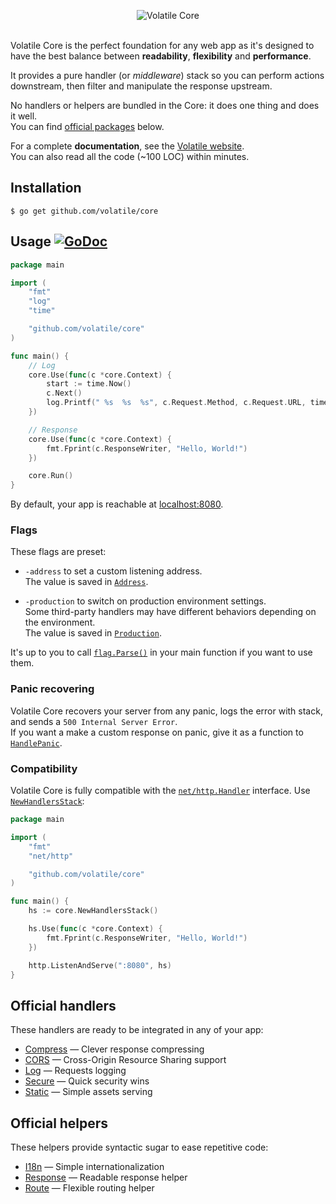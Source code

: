 <p align="center"><img src="http://volatile.whitedevops.com/images/repositories/core/logo.png" alt="Volatile Core" title="Volatile Core"><br><br></p>

Volatile Core is the perfect foundation for any web app as it's designed to have the best balance between **readability**, **flexibility** and **performance**.  

It provides a pure handler (or *middleware*) stack so you can perform actions downstream, then filter and manipulate the response upstream.

No handlers or helpers are bundled in the Core: it does one thing and does it well.  
You can find [official packages](#official-handlers) below.

For a complete **documentation**, see the [Volatile website](http://volatile.whitedevops.com).  
You can also read all the code (~100 LOC) within minutes.

## Installation

```Shell
$ go get github.com/volatile/core
```

## Usage [![GoDoc](https://godoc.org/github.com/volatile/core?status.svg)](https://godoc.org/github.com/volatile/core)

```Go
package main

import (
	"fmt"
	"log"
	"time"

	"github.com/volatile/core"
)

func main() {
	// Log
	core.Use(func(c *core.Context) {
		start := time.Now()
		c.Next()
		log.Printf(" %s  %s  %s", c.Request.Method, c.Request.URL, time.Since(start))
	})

	// Response
	core.Use(func(c *core.Context) {
		fmt.Fprint(c.ResponseWriter, "Hello, World!")
	})

	core.Run()
}
```

By default, your app is reachable at [localhost:8080](http://localhost:8080).

### Flags

These flags are preset:

- `-address` to set a custom listening address.  
  The value is saved in [`Address`](https://godoc.org/github.com/volatile/core#Address).

- `-production` to switch on production environment settings.  
  Some third-party handlers may have different behaviors depending on the environment.  
  The value is saved in [`Production`](https://godoc.org/github.com/volatile/core#Production).

It's up to you to call [`flag.Parse()`](https://golang.org/pkg/flag/#Parse) in your main function if you want to use them.

### Panic recovering

Volatile Core recovers your server from any panic, logs the error with stack, and sends a `500 Internal Server Error`.  
If you want a make a custom response on panic, give it as a function to [`HandlePanic`](https://godoc.org/github.com/volatile/core#HandlePanic).

### Compatibility

Volatile Core is fully compatible with the [`net/http.Handler`](https://golang.org/pkg/net/http/#Handler) interface. Use [`NewHandlersStack`](https://godoc.org/github.com/volatile/core#NewHandlersStack):

```Go
package main

import (
	"fmt"
	"net/http"

	"github.com/volatile/core"
)

func main() {
	hs := core.NewHandlersStack()

	hs.Use(func(c *core.Context) {
		fmt.Fprint(c.ResponseWriter, "Hello, World!")
	})

	http.ListenAndServe(":8080", hs)
}
```

## Official handlers

These handlers are ready to be integrated in any of your app:

- [Compress](https://github.com/volatile/compress) — Clever response compressing
- [CORS](https://github.com/volatile/cors) — Cross-Origin Resource Sharing support
- [Log](https://github.com/volatile/log) — Requests logging
- [Secure](https://github.com/volatile/secure) — Quick security wins
- [Static](https://github.com/volatile/static) — Simple assets serving

## Official helpers

These helpers provide syntactic sugar to ease repetitive code:

- [I18n](https://github.com/volatile/i18n) — Simple internationalization
- [Response](https://github.com/volatile/response) — Readable response helper
- [Route](https://github.com/volatile/route) — Flexible routing helper
